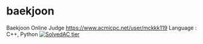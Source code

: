 # baekjoon
Baekjoon Online Judge
https://www.acmicpc.net/user/mckkk119
Language : C++, Python
[![SolvedAC tier](http://mazassumnida.wtf/api/v2/generate_badge?boj=mckkk119)](https://solved.ac/{}) 

